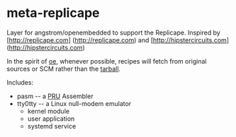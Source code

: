 meta-replicape
==============

Layer for angstrom/openembedded to support the Replicape. Inspired by [http://replicape.com] (http://replicape.com) and [http://hipstercircuits.com] (http://hipstercircuits.com)

In the spirit of [oe](http://openembedded.org), whenever possible, recipes will fetch from original sources or SCM rather than the [tarball](http://distros.replicape.com/Replicape_rev_A4-13_11_11.tgz).

Includes:
  * pasm -- a [PRU](http://processors.wiki.ti.com/index.php/Programmable_Realtime_Unit_Subsystem) Assembler
  * tty0tty -- a Linux null-modem emulator
    * kernel module
    * user application
    * systemd service
